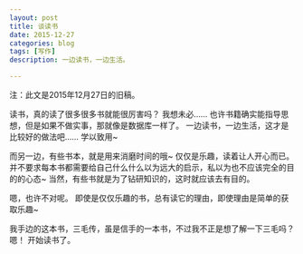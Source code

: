 ```yaml
---
layout: post
title: 谈读书
date: 2015-12-27
categories: blog
tags: [写作]
description: 一边读书，一边生活。

---
```


注：此文是2015年12月27日的旧稿。

读书，真的读了很多很多书就能很厉害吗？
我想未必……
也许书籍确实能指导思想，但是如果不做实事，那就像是数据库一样了。
一边读书，一边生活，这才是比较好的做法吧……
学以致用~

而另一边，有些书本，就是用来消磨时间的哦~
仅仅是乐趣，读着让人开心而已。并不要求每本书都需要给自己什么什么以为远大的启示，私以为也不应该完全的目的的心态~
当然，有些书就是为了钻研知识的，这时就应该去有目的。

嗯，也许不对呢。
即使是仅仅乐趣的书，总有读它的理由，即使理由是简单的获取乐趣~

我手边的这本书，三毛传，虽是信手的一本书，不过我不正是想了解一下三毛吗？嗯！
开始读书了。









